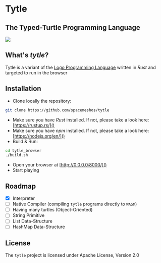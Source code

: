 # Tytle

## The Typed-Turtle Programming Language

![](http://icons.iconarchive.com/icons/martin-berube/flat-animal/256/turtle-icon.png)


## What's _tytle_?
Tytle is a variant of the [Logo Programming Language](https://en.wikipedia.org/wiki/Logo_(programming_language)) written in *Rust* and targeted to run in the browser



## Installation
* Clone locally the repository:
```zsh
git clone https://github.com/spacemeshos/tytle
```
* Make sure you have *Rust* installed. If not, please take a look here: [https://rustup.rs/]()
* Make sure you have *npm* installed. If not, please take a look here: [https://nodejs.org/en/]()
* Build & Run:

```zsh
cd tytle_browser
./build.sh
```
* Open your browser at [http://0.0.0.0:8000/]()
* Start playing


## Roadmap
* [x] Interpreter
* [ ] Native Compiler (compiling `tytle` programs directly to `WASM`)
* [ ] Having many turtles (Object-Oriented)
* [ ] String Primitive
* [ ] List Data-Structure
* [ ] HashMap Data-Structure

## License
The `tytle` project is licensed under Apache License, Version 2.0

